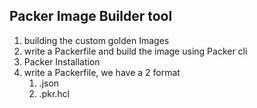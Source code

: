 ## Packer Image Builder tool
1. building the custom golden Images
2. write a Packerfile and build the image using Packer cli
3. Packer Installation 
4. write a Packerfile, we have a 2 format
    1. .json
    2. .pkr.hcl